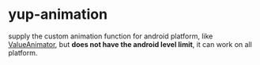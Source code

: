 yup-animation
=============

supply the custom animation function for android platform, like [ValueAnimator][1], but **does not have the android level limit**, it can work on all platform.




[1]: http://developer.android.com/reference/android/animation/ValueAnimator.html
[2]: https://github.com/idiottiger/beluga/tree/master/main/src/com/idiot2ger/beluga/animation

